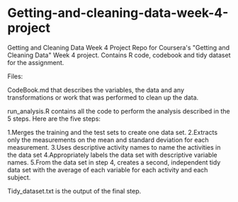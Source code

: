 # Getting-and-cleaning-data-week-4-project

Getting and Cleaning Data Week 4 Project
Repo for Coursera's "Getting and Cleaning Data" Week 4 project. Contains R code, codebook and tidy dataset for the assignment.

Files:

CodeBook.md that describes the variables, the data and any transformations or work that was performed to clean up the data.

run_analysis.R contains all the code to perform the analysis described in the 5 steps. Here are the five steps:

1.Merges the training and the test sets to create one data set.
2.Extracts only the measurements on the mean and standard deviation for each measurement.
3.Uses descriptive activity names to name the activities in the data set
4.Appropriately labels the data set with descriptive variable names.
5.From the data set in step 4, creates a second, independent tidy data set with the average of each variable for each activity and each subject.

Tidy_dataset.txt is the output of the final step.

